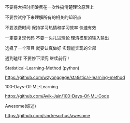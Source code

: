 
不要将大把时间浪费在一次性搞清楚理论原理上

不要尝试停下来理解所有的相关的知识点

不要浪费时间 保持学习热情和学习效率 快速有效

一定要复现代码 不要一头扎进理论 理清模型的输入输出

选择了一个项目 就要认真做好 实现能实现的全部

遇到磕绊 不要停下深究 继续前行！


Statistical-Learning-Method (python)

https://github.com/wzyonggege/statistical-learning-method

100-Days-Of-ML-Learning

https://github.com/Avik-Jain/100-Days-Of-ML-Code

Awesome(综述)

https://github.com/sindresorhus/awesome




